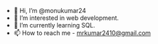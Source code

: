 - 👋 Hi, I’m @monukumar24
- 👀 I’m interested in web development.
- 🌱 I’m currently learning SQL.
- 📫 How to reach me - mrkumar2410@gmail.com

<!---
monukumar24/monukumar24 is a ✨ special ✨ repository because its `README.md` (this file) appears on your GitHub profile.
You can click the Preview link to take a look at your changes.
--->
